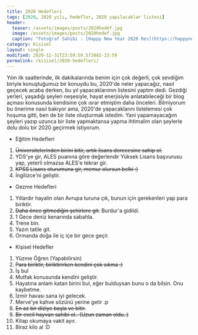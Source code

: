 ```yaml
---
title: 2020 Hedefleri
tags: [2020, 2020 yılı, hedefler, 2020 yapılacaklar listesi]
header:
  teaser: /assets/images/posts/2020hedef.jpg
  image: /assets/images/posts/2020hedef.jpg
  caption: "Fotoğraf Sahibi : [Happy New Year 2020 Res](https://happynewyear2k20.com/happy-new-year-resolution-2020/)"
category: Kisisel
layout: single
modified: 2020-12-31T23:59:59.573882-23:59
permalink: /kisisel/2020-hedefleri/
---
```


Yılın ilk saatlerinde, ilk dakikalarında benim için çok değerli, çok sevdiğim biriyle konuştuğumuz bir konuydu bu, 2020'de neler yapacağız, nasıl geçecek acaba derken, bu yıl yapacaklarımın listesini yaptım dedi. Gezdiği yerleri, yaşadığı şeyleri neşesiyle, hayat enerjisiyle anlatabileceği bir blog açması konusunda kendisine çok ısrar etmiştim daha önceleri. Bilmiyorum bu önerime nasıl bakıyor ama, 2020'de yapacaklarını listelemesi çok hoşuma gitti, ben de bir liste oluşturmak istedim. Yani yapamayacağım şeyleri yazıp uzunca bir liste yapmaktansa yapma ihtimalim olan şeylerle dolu dolu bir 2020 geçirmek istiyorum.

* Eğitim Hedefleri

1. ~~Üniversitelerinden birini bitir, artık lisans derecesine sahip ol.~~
2. YDS'ye gir, ALES puanına göre değerlendir Yüksek Lisans başvurusu yap, yeterli olmazsa ALES'e tekrar gir.
3. ~~KPSS Lisans oturumuna gir, memur olursun belki :)~~
4. İngilizce'ni geliştir.

* Gezme Hedefleri

1. Yıllardır hayalin olan Avrupa turuna çık, bunun için gerekenleri yap para biriktir.
2. ~~Daha önce gitmediğin şehirlere git.~~ Burdur'a gidildi.
3. 1 Gece deniz kenarında sabahla.
4. Trene bin.
5. Yazın tatile git.
6. Ormanda doğa ile iç içe bir gece geçir.

* Kişisel Hedefler

1. Yüzme Öğren (Yapabilirsin)
2. ~~Para biriktir, biriktirirken kendini çok sıkma :)~~
3. İş bul
4. Mutfak konusunda kendini geliştir.
5. Hayatına anlam katan birini bul, eğer bulduysan bunu o da bilsin. Onu kaybetme.
6. İzmir havası sana iyi gelecek.
7. Merve'ye kahve sözünü yerine getir :p
8. ~~En az bir diziye başla ve bitir.~~
9. ~~Bir evcil hayvan sahibi ol.. (Uzun zaman oldu..)~~
10. Kitap okumaya vakit ayır.
11. Biraz kilo al :D
